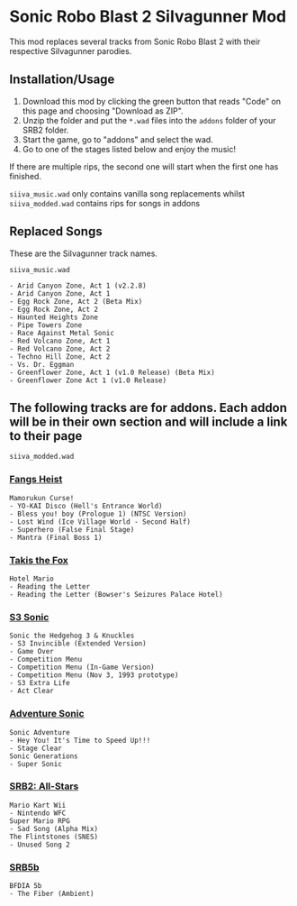 # Sonic Robo Blast 2 SiIvagunner Mod

This mod replaces several tracks from Sonic Robo Blast 2 with their respective SiIvagunner parodies. 

## Installation/Usage

1. Download this mod by clicking the green button that reads "Code" on this page and choosing "Download as ZIP".
2. Unzip the folder and put the `*.wad` files into the `addons` folder of your SRB2 folder.
3. Start the game, go to "addons" and select the wad.
4. Go to one of the stages listed below and enjoy the music!

If there are multiple rips, the second one will start when the first one has finished.

`siiva_music.wad` only contains vanilla song replacements whilst `siiva_modded.wad` contains rips for songs in addons

## Replaced Songs
These are the SiIvagunner track names.

`siiva_music.wad`

	- Arid Canyon Zone, Act 1 (v2.2.8)
	- Arid Canyon Zone, Act 1
	- Egg Rock Zone, Act 2 (Beta Mix)
	- Egg Rock Zone, Act 2
	- Haunted Heights Zone
	- Pipe Towers Zone
	- Race Against Metal Sonic
	- Red Volcano Zone, Act 1
	- Red Volcano Zone, Act 2
	- Techno Hill Zone, Act 2
	- Vs. Dr. Eggman
	- Greenflower Zone, Act 1 (v1.0 Release) (Beta Mix)
	- Greenflower Zone Act 1 (v1.0 Release)

## The following tracks are for addons. Each addon will be in their own section and will include a link to their page

`siiva_modded.wad`

### [Fangs Heist](https://discord.gg/HgaWeNfgmY)

	Mamorukun Curse!
	- YO-KAI Disco (Hell's Entrance World) 
	- Bless you! boy (Prologue 1) (NTSC Version)
	- Lost Wind (Ice Village World - Second Half)
	- Superhero (False Final Stage)
	- Mantra (Final Boss 1)

### [Takis the Fox](https://sites.google.com/view/takisthefox/home)

	Hotel Mario
	- Reading the Letter
	- Reading the Letter (Bowser's Seizures Palace Hotel)

### [S3 Sonic](https://mb.srb2.org/addons/s3-sonic.6001/)

	Sonic the Hedgehog 3 & Knuckles
	- S3 Invincible (Extended Version)
	- Game Over
	- Competition Menu
	- Competition Menu (In-Game Version)
	- Competition Menu (Nov 3, 1993 prototype)
	- S3 Extra Life
	- Act Clear

### [Adventure Sonic](https://mb.srb2.org/addons/adventure-sonic-v1-8b.3589/)

	Sonic Adventure
	- Hey You! It's Time to Speed Up!!!
	- Stage Clear
	Sonic Generations
	- Super Sonic

### [SRB2: All-Stars](https://discord.gg/GTHwaPT6Rb)

	Mario Kart Wii
	- Nintendo WFC
	Super Mario RPG
	- Sad Song (Alpha Mix)
	The Flintstones (SNES)
	- Unused Song 2

### [SRB5b](https://mb.srb2.org/addons/srb5b-bfdia-5b.6216/)

	BFDIA 5b
	- The Fiber (Ambient)